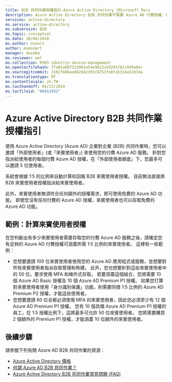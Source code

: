 ```yaml
---
title: B2B 共同作業授權指引-Azure Active Directory |Microsoft Docs
description: Azure Active Directory B2B 共同作業不需要 Azure AD 付費授權，但您也可以取得付費功能給 B2B 來賓使用者
services: active-directory
ms.service: active-directory
ms.subservice: B2B
ms.topic: conceptual
ms.date: 10/04/2018
ms.author: mimart
author: msmimart
manager: daveba
ms.reviewer: mal
ms.collection: M365-identity-device-management
ms.openlocfilehash: 7fa01a6bf522061e54e9622cb9201f81c699a8ec
ms.sourcegitcommit: 3102f886aa962842303c8753fe8fa5324a52834a
ms.translationtype: MT
ms.contentlocale: zh-TW
ms.lasthandoff: 04/23/2019
ms.locfileid: "60412432"
---
```

# <a name="azure-active-directory-b2b-collaboration-licensing-guidance"></a>Azure Active Directory B2B 共同作業授權指引

使用 Azure Active Directory (Azure AD) 企業對企業 (B2B) 共同作業時，您可以邀請「外部使用者」(或「來賓使用者」) 來使用您的付費 Azure AD 服務。 針對您指派給使用者的每個付費 Azure AD 授權，在「外部使用者額度」下，您最多可以邀請 5 位使用者。

系統會根據 1:5 的比例來自動計算和回報 B2B 來賓使用者授權。 目前無法直接將 B2B 來賓使用者授權指派給來賓使用者。

此外，來賓使用者無須符合任何額外的授權需求，即可使用免費的 Azure AD 功能。 即使您沒有任何付費的 Azure AD 授權，來賓使用者也可以存取免費的 Azure AD 功能。 

## <a name="examples-calculating-guest-user-licenses"></a>範例：計算來賓使用者授權
在您判斷出有多少來賓使用者需要存取您的付費 Azure AD 服務之後，請確定您有足夠的 Azure AD 付費授權可涵蓋所需 1:5 比例的來賓使用者。 這裡有一些範例：

- 您想要邀請 100 位來賓使用者使用您的 Azure AD 應用程式或服務，並想要對所有來賓使用者指派存取管理和佈建。 此外，您也想要針對這些來賓使用者中的 50 位，要求使用 MFA 和條件式存取。 若要涵蓋這個組合，您將需要 10 個 Azure AD Basic 授權及 10 個 Azure AD Premium P1 授權。 如果您打算對來賓使用者使用「身分識別保護」功能，則需要同樣 1:5 比例的 Azure AD Premium P2 授權，才能這些使用者。
- 您想要邀請 60 位全都必須使用 MFA 的來賓使用者，因此您必須至少有 12 個 Azure AD Premium P1 授權。 您有 10 個具備 Azure AD Premium P1 授權的員工，在 1:5 授權比例下，這將最多可允許 50 位來賓使用者。 您將需要購買 2 個額外的 Premium P1 授權，才能涵蓋 10 位額外的來賓使用者。

## <a name="next-steps"></a>後續步驟

請參閱下列有關 Azure AD B2B 共同作業的資源：

* [Azure Active Directory 價格](https://azure.microsoft.com/pricing/details/active-directory/)
* [何謂 Azure AD B2B 共同作業？](what-is-b2b.md)
* [Azure Active Directory B2B 共同作業常見問題 (FAQ)](faq.md)
